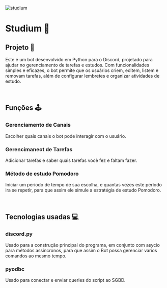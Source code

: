 ![studium](https://github.com/user-attachments/assets/9066d3d5-1e34-4010-a4e1-d192b4cc9907)
# Studium 🤖

## Projeto 🔧 
Este é um bot desenvolvido em Python para o Discord, projetado para ajudar no gerenciamento de tarefas e estudos. Com funcionalidades simples e eficazes, o bot permite que os usuários criem, editem, listem e removam tarefas, além de configurar lembretes e organizar atividades de estudo.

<br>

## Funções 🕹️

### Gerenciamento de Canais
Escolher quais canais o bot pode interagir com o usuário.

### Gerencimaneot de Tarefas
Adicionar tarefas e saber quais tarefas você fez e faltam fazer.

### Método de estudo Pomodoro
Iniciar um período de tempo de sua escolha, e quantas vezes este período ira se repetir, para que assim ele simule a estratégia de estudo Pomodoro.

<br>

## Tecnologias usadas 💻

### discord.py
Usado para a construção principal do programa, em conjunto com asycio para métodos assíncronos, para que assim o Bot possa gerenciar varios comandos ao mesmo tempo.

### pyodbc
Usado para conectar e enviar queries do script ao SGBD.
